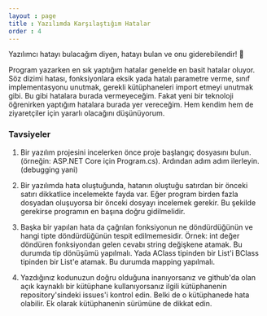 ```yaml
---
layout : page
title : Yazılımda Karşılaştığım Hatalar
order : 4
---
```


<p class="message">
Yazılımcı hatayı bulacağım diyen, hatayı bulan ve onu giderebilendir! 🤯
</p>
Program yazarken en sık yaptığım hatalar genelde en basit hatalar oluyor. Söz dizimi hatası, fonksiyonlara eksik yada hatalı parametre verme, sınıf implementasyonu unutmak, gerekli kütüphaneleri import etmeyi unutmak gibi. Bu gibi hatalara burada vermeyeceğim. Fakat yeni bir teknoloji öğrenirken yaptığım hatalara burada yer vereceğim. Hem kendim hem de ziyaretçiler için yararlı olacağını düşünüyorum.

### Tavsiyeler
1. Bir yazılım projesini incelerken önce proje başlangıç dosyasını bulun. (örneğin: ASP.NET Core için Program.cs). Ardından adım adım ilerleyin. (debugging yani)

2. Bir yazılımda hata oluştuğunda, hatanın oluştuğu satırdan bir önceki satırı dikkatlice incelemekte fayda var. Eğer program birden fazla dosyadan oluşuyorsa bir önceki dosyayı incelemek gerekir. Bu şekilde gerekirse programın en başına doğru gidilmelidir.

3. Başka bir yapılan hata da çağrılan fonksiyonun ne döndürdüğünün ve hangi tipte döndürdüğünün tespit edilmemesidir. Örnek: int değer döndüren fonksiyondan gelen cevabı string değişkene atamak. Bu durumda tip dönüşümü yapılmalı. Yada AClass tipinden bir List'i BClass tipinden bir List'e atamak. Bu durumda mapping yapılmalı.

4. Yazdığınız kodunuzun doğru olduğuna inanıyorsanız ve github'da olan açık kaynaklı bir kütüphane kullanıyorsanız ilgili kütüphanenin repository'sindeki issues'i kontrol edin. Belki de o kütüphanede hata olabilir. Ek olarak kütüphanenin sürümüne de dikkat edin.

